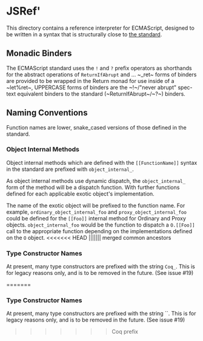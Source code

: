 # JSRef'
  This directory contains a reference interpreter for ECMAScript, designed to be
  written in a syntax that is structurally close to [the
  standard](https://tc39.github.io/ecma262/).

## Monadic Binders
  The ECMAScript standard uses the `!` and `?` prefix operators as shorthands
for the abstract operations of `ReturnIfAbrupt` and ...
  ~_ret~ forms of binders are provided to be wrapped in the Return monad for
  use inside of a ~let%ret~,
  UPPERCASE forms of binders are the ~!~/"never abrupt" spec-text equivalent
  binders to the standard (~ReturnIfAbrupt~/~?~) binders.

## Naming Conventions
  Function names are lower, snake\_cased versions of those defined in the
  standard.

### Object Internal Methods
  Object internal methods which are defined with the `[[FunctionName]]` syntax
  in the standard are prefixed with `object_internal_`.

  As object internal methods use dynamic dispatch, the `object_internal_` form
  of the method will be a dispatch function. With further functions defined for
  each applicable exotic object's implementation.

  The name of the exotic object will be prefixed to the function name. For
  example, `ordinary_object_internal_foo` and `proxy_object_internal_foo` could
  be defined for the `[[Foo]]` internal method for Ordinary and Proxy objects.
  `object_internal_foo` would be the function to dispatch a `O.[[Foo]]` call to
  the appropriate function depending on the implementations defined on the `O`
  object.
<<<<<<< HEAD
||||||| merged common ancestors

### Type Constructor Names
  At present, many type constructors are prefixed with the string `Coq_`. This
  is for legacy reasons only, and is to be removed in the future. (See issue
  #19)


=======

### Type Constructor Names
  At present, many type constructors are prefixed with the string ``. This
  is for legacy reasons only, and is to be removed in the future. (See issue
  #19)


>>>>>>> Coq prefix
